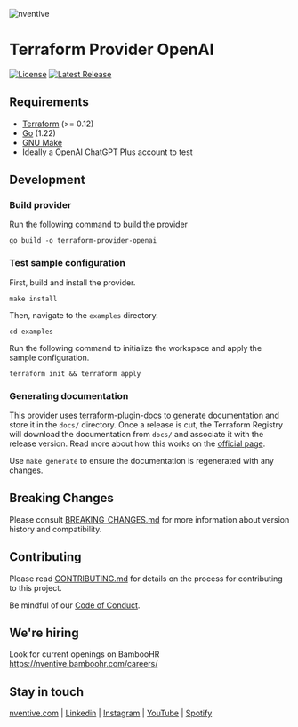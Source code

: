 ![nventive](https://nventive-public-assets.s3.amazonaws.com/nventive_logo_github.svg?v=2)

# Terraform Provider OpenAI

[![License](https://img.shields.io/badge/License-Apache%202.0-blue.svg?style=flat-square)](LICENSE) [![Latest Release](https://img.shields.io/github/release/nventive/terraform-provider-openai.svg?style=flat-square)](https://github.com/nventive/terraform-provider-openai/releases/latest)

## Requirements

* [Terraform](https://www.terraform.io/downloads) (>= 0.12)
* [Go](https://go.dev/doc/install) (1.22)
* [GNU Make](https://www.gnu.org/software/make/)
* Ideally a OpenAI ChatGPT Plus account to test

## Development

### Build provider

Run the following command to build the provider

```shell
go build -o terraform-provider-openai
```

### Test sample configuration

First, build and install the provider.

```shell
make install
```

Then, navigate to the `examples` directory.

```shell
cd examples
```

Run the following command to initialize the workspace and apply the sample configuration.

```shell
terraform init && terraform apply
```

### Generating documentation

This provider uses [terraform-plugin-docs](https://github.com/hashicorp/terraform-plugin-docs/)
to generate documentation and store it in the `docs/` directory.
Once a release is cut, the Terraform Registry will download the documentation from `docs/`
and associate it with the release version. Read more about how this works on the
[official page](https://www.terraform.io/registry/providers/docs).

Use `make generate` to ensure the documentation is regenerated with any changes.

## Breaking Changes

Please consult [BREAKING_CHANGES.md](BREAKING_CHANGES.md) for more information about version
history and compatibility.

## Contributing

Please read [CONTRIBUTING.md](CONTRIBUTING.md) for details on the process for
contributing to this project.

Be mindful of our [Code of Conduct](CODE_OF_CONDUCT.md).

## We're hiring

Look for current openings on BambooHR https://nventive.bamboohr.com/careers/

## Stay in touch

[nventive.com](https://nventive.com/) | [Linkedin](https://www.linkedin.com/company/nventive/) | [Instagram](https://www.instagram.com/hellonventive/) | [YouTube](https://www.youtube.com/channel/UCFQyvGEKMO10hEyvCqprp5w) | [Spotify](https://open.spotify.com/show/0lsxfIb6Ttm76jB4wgutob)
